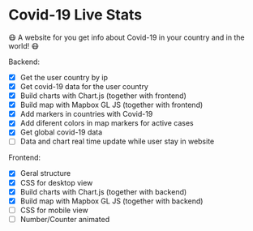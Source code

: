 # Covid-19 Live Stats
😷 A website for you get info about Covid-19 in your country and in the world! 😷

Backend:
- [x] Get the user country by ip
- [x] Get covid-19 data for the user country
- [x] Build charts with Chart.js (together with frontend)
- [x] Build map with Mapbox GL JS (together with frontend)
- [x] Add markers in countries with Covid-19
- [x] Add diferent colors in map markers for active cases
- [x] Get global covid-19 data
- [ ] Data and chart real time update while user stay in website

Frontend:
- [x] Geral structure
- [x] CSS for desktop view
- [x] Build charts with Chart.js (together with backend)
- [x] Build map with Mapbox GL JS (together with backend)
- [ ] CSS for mobile view
- [ ] Number/Counter animated
